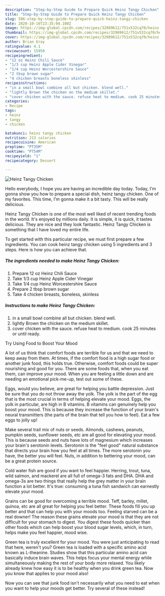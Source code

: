 ```yaml
---
description: "Step-by-Step Guide to Prepare Quick Heinz Tangy Chicken"
title: "Step-by-Step Guide to Prepare Quick Heinz Tangy Chicken"
slug: 586-step-by-step-guide-to-prepare-quick-heinz-tangy-chicken
date: 2020-10-16T23:35:04.100Z
image: https://img-global.cpcdn.com/recipes/32989612/751x532cq70/heinz-tangy-chicken-recipe-main-photo.jpg
thumbnail: https://img-global.cpcdn.com/recipes/32989612/751x532cq70/heinz-tangy-chicken-recipe-main-photo.jpg
cover: https://img-global.cpcdn.com/recipes/32989612/751x532cq70/heinz-tangy-chicken-recipe-main-photo.jpg
author: Brian Gray
ratingvalue: 4.1
reviewcount: 15950
recipeingredient:
- "12 oz Heinz Chili Sauce"
- "1/3 cup Heinz Apple Cider Vinegar"
- "1/4 cup Heinz Worcestershire Sauce"
- "2 tbsp brown sugar"
- "4 chicken breasts boneless skinless"
recipeinstructions:
- "in a small bowl combine all but chicken. blend well."
- "lightly Brown the chicken on the medium skillet."
- "cover chicken with the sauce. refuse heat to medium. cook 25 minutes or until ready."
categories:
- Recipe
tags:
- heinz
- tangy
- chicken

katakunci: heinz tangy chicken 
nutrition: 213 calories
recipecuisine: American
preptime: "PT35M"
cooktime: "PT54M"
recipeyield: "1"
recipecategory: Dessert

---
```



![Heinz Tangy Chicken](https://img-global.cpcdn.com/recipes/32989612/751x532cq70/heinz-tangy-chicken-recipe-main-photo.jpg)

Hello everybody, I hope you are having an incredible day today. Today, I'm gonna show you how to prepare a special dish, heinz tangy chicken. One of my favorites. This time, I'm gonna make it a bit tasty. This will be really delicious.

Heinz Tangy Chicken is one of the most well liked of recent trending foods in the world. It's enjoyed by millions daily. It is simple, it is quick, it tastes delicious. They are nice and they look fantastic. Heinz Tangy Chicken is something that I have loved my entire life.




To get started with this particular recipe, we must first prepare a few ingredients. You can cook heinz tangy chicken using 5 ingredients and 3 steps. Here is how you can achieve that.

<!--inarticleads1-->

##### The ingredients needed to make Heinz Tangy Chicken:

1. Prepare 12 oz Heinz Chili Sauce
1. Take 1/3 cup Heinz Apple Cider Vinegar
1. Take 1/4 cup Heinz Worcestershire Sauce
1. Prepare 2 tbsp brown sugar
1. Take 4 chicken breasts, boneless, skinless




<!--inarticleads2-->

##### Instructions to make Heinz Tangy Chicken:

1. in a small bowl combine all but chicken. blend well.
1. lightly Brown the chicken on the medium skillet.
1. cover chicken with the sauce. refuse heat to medium. cook 25 minutes or until ready.




Try Using Food to Boost Your Mood


A lot of us think that comfort foods are terrible for us and that we need to keep away from them. At times, if the comfort food is a high sugar food or another junk food, this holds true. Otherwise, comfort foods could be super nourishing and good for you. There are some foods that, when you eat them, can improve your mood. When you are feeling a little down and are needing an emotional pick-me-up, test out some of these.

Eggs, would you believe, are great for helping you battle depression. Just be sure that you do not throw away the yolk. The yolk is the part of the egg that is the most crucial in terms of helping elevate your mood. Eggs, the yolk in particular, are high in B vitamins. B vitamins can genuinely help you boost your mood. This is because they increase the function of your brain's neural transmitters (the parts of the brain that tell you how to feel). Eat a few eggs to jolly up!

Make several trail mix of nuts or seeds. Almonds, cashews, peanuts, pumpkin seeds, sunflower seeds, etc are all good for elevating your mood. This is because seeds and nuts have lots of magnesium which increases your brain's serotonin levels. Serotonin is the "feel good" natural substance that directs your brain how you feel at all times. The more serotonin you have, the better you will feel. Nuts, in addition to bettering your mood, can be a great protein source.

Cold water fish are good if you want to feel happier. Herring, trout, tuna, wild salmon, and mackerel are all full of omega-3 fats and DHA. DHA and omega-3s are two things that really help the grey matter in your brain function a lot better. It's true: consuming a tuna fish sandwich can earnestly elevate your mood. 

Grains can be good for overcoming a terrible mood. Teff, barley, millet, quinoa, etc are all great for helping you feel better. These foods fill you up better and that can help you with your moods too. Feeling starved can be a real downer! The reason these grains elevate your mood is that they are not difficult for your stomach to digest. You digest these foods quicker than other foods which can help boost your blood sugar levels, which, in turn, helps make you feel happier, mood wise.

Green tea is truly excellent for your mood. You were just anticipating to read that here, weren't you? Green tea is loaded with a specific amino acid known as L-theanine. Studies show that this particular amino acid can basically induce brain waves. This helps focus your mental energy while simultaneously making the rest of your body more relaxed. You likely already knew how easy it is to be healthy when you drink green tea. Now you know that applies to your mood also!

Now you can see that junk food isn't necessarily what you need to eat when you want to help your moods get better. Try several of these instead!

